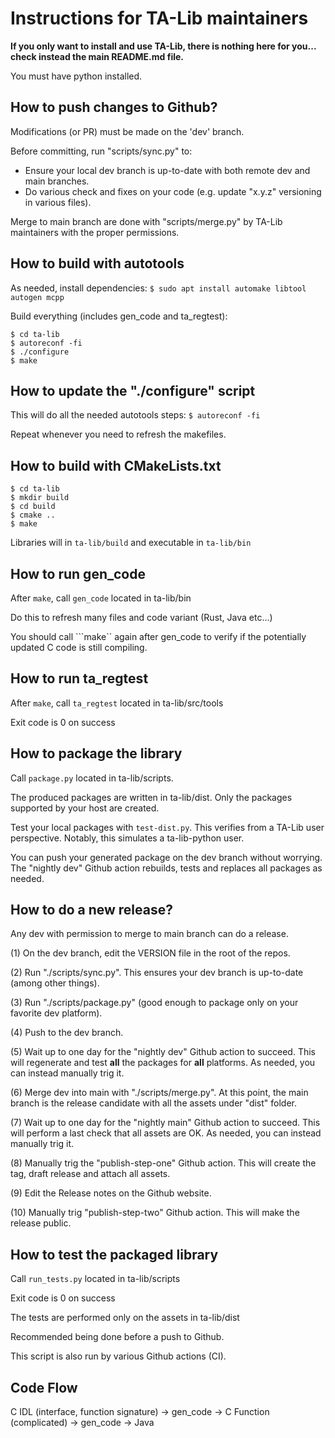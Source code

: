 # Instructions for TA-Lib maintainers
**If you only want to install and use TA-Lib, there is nothing here for you... check instead the main README.md file.**

You must have python installed.

## How to push changes to Github?
Modifications (or PR) must be made on the 'dev' branch.

Before committing, run "scripts/sync.py" to:
 - Ensure your local dev branch is up-to-date with both remote dev and main branches.
 - Do various check and fixes on your code (e.g. update "x.y.z" versioning in various files).

Merge to main branch are done with "scripts/merge.py" by TA-Lib maintainers with the proper permissions.

## How to build with autotools
As needed, install dependencies:
```$ sudo apt install automake libtool autogen mcpp```

Build everything (includes gen_code and ta_regtest):
```
$ cd ta-lib
$ autoreconf -fi
$ ./configure
$ make
```
## How to update the "./configure" script
This will do all the needed autotools steps:
```$ autoreconf -fi```

Repeat whenever you need to refresh the makefiles.

## How to build with CMakeLists.txt
```
$ cd ta-lib
$ mkdir build
$ cd build
$ cmake ..
$ make
```
Libraries will in ```ta-lib/build``` and executable in ```ta-lib/bin```

## How to run gen_code
After ```make```, call ```gen_code``` located in ta-lib/bin

Do this to refresh many files and code variant (Rust, Java etc...)

You should call ```make`` again after gen_code to verify if the
potentially updated C code is still compiling.


## How to run ta_regtest
After ```make```, call ```ta_regtest``` located in ta-lib/src/tools

Exit code is 0 on success


## How to package the library
Call ```package.py``` located in ta-lib/scripts.

The produced packages are written in ta-lib/dist.
Only the packages supported by your host are created.

Test your local packages with ```test-dist.py```. This verifies from a TA-Lib user perspective. Notably, this simulates a ta-lib-python user.

You can push your generated package on the dev branch without worrying. The "nightly dev" Github action rebuilds, tests and replaces all packages as needed.

## How to do a new release?

Any dev with permission to merge to main branch can do a release.

(1) On the dev branch, edit the VERSION file in the root of the repos.

(2) Run "./scripts/sync.py". This ensures your dev branch is up-to-date (among other things).

(3) Run "./scripts/package.py" (good enough to package only on your favorite dev platform).

(4) Push to the dev branch.

(5) Wait up to one day for the "nightly dev" Github action to succeed. This will regenerate and test **all** the packages for **all** platforms. As needed, you can instead manually trig it.

(6) Merge dev into main with "./scripts/merge.py". At this point, the main branch is the release candidate with all the assets under "dist" folder.

(7) Wait up to one day for the "nightly main" Github action to succeed. This will perform a last check that all assets are OK. As needed, you can instead manually trig it.

(8) Manually trig the "publish-step-one" Github action. This will create the tag, draft release and attach all assets.

(9) Edit the Release notes on the Github website.

(10) Manually trig "publish-step-two" Github action. This will make the release public.

## How to test the packaged library
Call ```run_tests.py``` located in ta-lib/scripts

Exit code is 0 on success

The tests are performed only on the assets in ta-lib/dist

Recommended being done before a push to Github.

This script is also run by various Github actions (CI).


## Code Flow
C IDL (interface, function signature) -> gen_code -> C Function (complicated) -> gen_code -> Java

